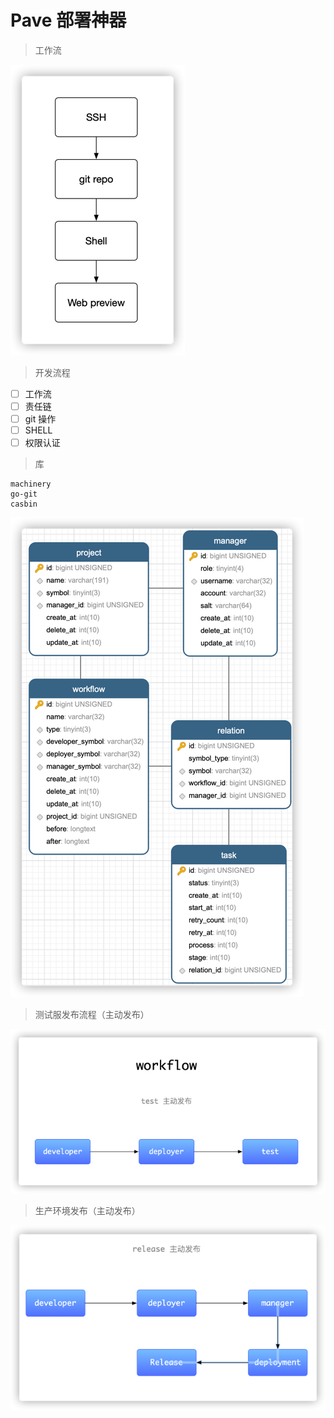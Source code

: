 # Pave 部署神器

> 工作流

![img.png](example/img.png)

> 开发流程
- [ ] 工作流
- [ ] 责任链
- [ ] git 操作
- [ ] SHELL
- [ ] 权限认证

> 库
```
machinery
go-git
casbin
```

![img.png](example/img_1.png)

> 测试服发布流程（主动发布）

![img.png](example/img_2.png)

> 生产环境发布（主动发布）

![img.png](example/img_3.png)

